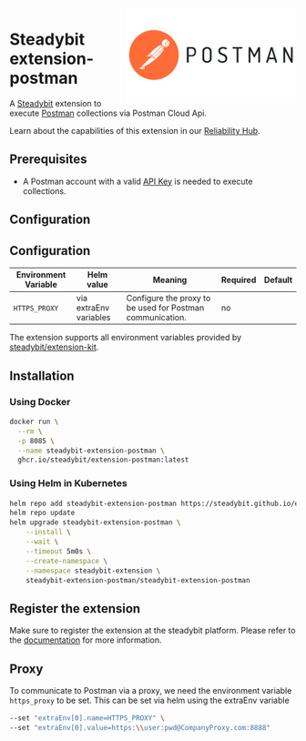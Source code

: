 <img src="./postman.png" width="300" align="right" alt="Kong logo">

# Steadybit extension-postman

A [Steadybit](https://www.steadybit.com/) extension to execute [Postman](https://www.postman.com/) collections via Postman Cloud Api.

Learn about the capabilities of this extension in our [Reliability Hub](https://hub.steadybit.com/extension/com.steadybit.extension_postman).

## Prerequisites

- A Postman account with a
	valid [API Key](https://www.postman.com/postman/workspace/postman-public-workspace/documentation/12959542-c8142d51-e97c-46b6-bd77-52bb66712c9a#authentication)
	is needed to execute collections.

## Configuration


## Configuration

| Environment Variable                  | Helm value               | Meaning                                                   | Required | Default |
|---------------------------------------|--------------------------|-----------------------------------------------------------|----------|---------|
| `HTTPS_PROXY`                         | via extraEnv variables   | Configure the proxy to be used for Postman communication. | no       |         |

The extension supports all environment variables provided by [steadybit/extension-kit](https://github.com/steadybit/extension-kit#environment-variables).

## Installation

### Using Docker

```sh
docker run \
  --rm \
  -p 8085 \
  --name steadybit-extension-postman \
  ghcr.io/steadybit/extension-postman:latest
```

### Using Helm in Kubernetes

```sh
helm repo add steadybit-extension-postman https://steadybit.github.io/extension-postman
helm repo update
helm upgrade steadybit-extension-postman \
    --install \
    --wait \
    --timeout 5m0s \
    --create-namespace \
    --namespace steadybit-extension \
    steadybit-extension-postman/steadybit-extension-postman
```

## Register the extension

Make sure to register the extension at the steadybit platform. Please refer to
the [documentation](https://docs.steadybit.com/integrate-with-steadybit/extensions/extension-installation) for more information.

## Proxy
To communicate to Postman via a proxy, we need the environment variable `https_proxy` to be set.
This can be set via helm using the extraEnv variable

```bash
--set "extraEnv[0].name=HTTPS_PROXY" \
--set "extraEnv[0].value=https:\\user:pwd@CompanyProxy.com:8888"
```
